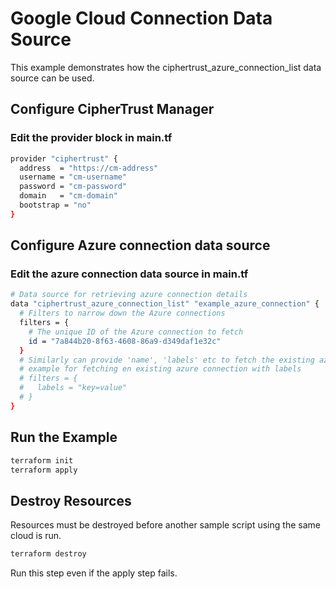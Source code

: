 # Google Cloud Connection Data Source

This example demonstrates how the ciphertrust_azure_connection_list data source can be used.


## Configure CipherTrust Manager

### Edit the provider block in main.tf

```bash
provider "ciphertrust" {
  address  = "https://cm-address"
  username = "cm-username"
  password = "cm-password"
  domain   = "cm-domain"
  bootstrap = "no"
}
```

## Configure Azure connection data source

### Edit the azure connection data source in main.tf

```bash
# Data source for retrieving azure connection details
data "ciphertrust_azure_connection_list" "example_azure_connection" {
  # Filters to narrow down the Azure connections
  filters = {
    # The unique ID of the Azure connection to fetch
    id = "7a844b20-8f63-4608-86a9-d349daf1e32c"
  }
  # Similarly can provide 'name', 'labels' etc to fetch the existing azure connection
  # example for fetching en existing azure connection with labels
  # filters = {
  #   labels = "key=value"
  # }
}
```

## Run the Example

```bash
terraform init
terraform apply
```

## Destroy Resources
Resources must be destroyed before another sample script using the same cloud is run.

```bash
terraform destroy
```

Run this step even if the apply step fails.